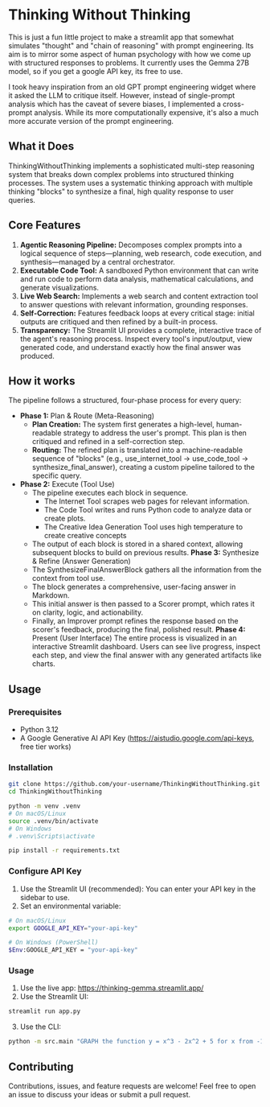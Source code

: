 # Thinking Without Thinking

This is just a fun little project to make a streamlit app that somewhat simulates "thought" and "chain of reasoning" with prompt engineering. Its aim is to mirror some aspect of human psychology with how we come up with structured responses to problems. It currently uses the Gemma 27B model, so if you get a google API key, its free to use.

I took heavy inspiration from an old GPT prompt engineering widget where it asked the LLM to critique itself. However, instead of single-prompt analysis which has the caveat of severe biases, I implemented a cross-prompt analysis. While its more computationally expensive, it's also a much more accurate version of the prompt engineering.

## What it Does

ThinkingWithoutThinking implements a sophisticated multi-step reasoning system that breaks down complex problems into structured thinking processes. The system uses a systematic thinking approach with multiple thinking "blocks" to synthesize a final, high quality response to user queries.

## Core Features

1. **Agentic Reasoning Pipeline:** Decomposes complex prompts into a logical sequence of steps—planning, web research, code execution, and synthesis—managed by a central orchestrator.
2. **Executable Code Tool:** A sandboxed Python environment that can write and run code to perform data analysis, mathematical calculations, and generate visualizations.
3. **Live Web Search:** Implements a web search and content extraction tool to answer questions with relevant information, grounding responses.
4. **Self-Correction:** Features feedback loops at every critical stage: initial outputs are critiqued and then refined by a built-in process.
5. **Transparency:** The Streamlit UI provides a complete, interactive trace of the agent's reasoning process. Inspect every tool's input/output, view generated code, and understand exactly how the final answer was produced.

## How it works

The pipeline follows a structured, four-phase process for every query:
- **Phase 1:** Plan & Route (Meta-Reasoning)
    - **Plan Creation:** The system first generates a high-level, human-readable strategy to address the user's prompt. This plan is then critiqued and refined in a self-correction step.
    - **Routing:** The refined plan is translated into a machine-readable sequence of "blocks" (e.g., use_internet_tool -> use_code_tool -> synthesize_final_answer), creating a custom pipeline tailored to the specific query.
- **Phase 2:** Execute (Tool Use)
    - The pipeline executes each block in sequence.
        - The Internet Tool scrapes web pages for relevant information.
        - The Code Tool writes and runs Python code to analyze data or create plots.
        - The Creative Idea Generation Tool uses high temperature to create creative concepts 
    - The output of each block is stored in a shared context, allowing subsequent blocks to build on previous results.
**Phase 3:** Synthesize & Refine (Answer Generation)
    - The SynthesizeFinalAnswerBlock gathers all the information from the context from tool use.
    - The block generates a comprehensive, user-facing answer in Markdown.
    - This initial answer is then passed to a Scorer prompt, which rates it on clarity, logic, and actionability.
    - Finally, an Improver prompt refines the response based on the scorer's feedback, producing the final, polished result.
**Phase 4:** Present (User Interface)
The entire process is visualized in an interactive Streamlit dashboard. Users can see live progress, inspect each step, and view the final answer with any generated artifacts like charts.

## Usage

### Prerequisites
- Python 3.12
- A Google Generative AI API Key (https://aistudio.google.com/api-keys, free tier works)

### Installation
```bash
git clone https://github.com/your-username/ThinkingWithoutThinking.git
cd ThinkingWithoutThinking

python -m venv .venv
# On macOS/Linux
source .venv/bin/activate
# On Windows
# .venv\Scripts\activate

pip install -r requirements.txt
```

### Configure API Key

1. Use the Streamlit UI (recommended): You can enter your API key in the sidebar to use.
2. Set an environmental variable:
```bash
# On macOS/Linux
export GOOGLE_API_KEY="your-api-key"

# On Windows (PowerShell)
$Env:GOOGLE_API_KEY = "your-api-key"
```

### Usage
1. Use the live app: https://thinking-gemma.streamlit.app/
2. Use the Streamlit UI: 
```bash 
streamlit run app.py
```
3. Use the CLI:
```bash
python -m src.main "GRAPH the function y = x^3 - 2x^2 + 5 for x from -10 to 10"
```

## Contributing

Contributions, issues, and feature requests are welcome! Feel free to open an issue to discuss your ideas or submit a pull request.
